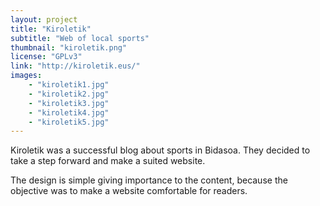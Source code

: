 ```yaml
---
layout: project
title: "Kiroletik"
subtitle: "Web of local sports"
thumbnail: "kiroletik.png"
license: "GPLv3"
link: "http://kiroletik.eus/"
images:
    - "kiroletik1.jpg"
    - "kiroletik2.jpg"
    - "kiroletik3.jpg"
    - "kiroletik4.jpg"
    - "kiroletik5.jpg"
---
```


Kiroletik was a successful blog about sports in Bidasoa. They decided to take a
step forward and make a suited website.

The design is simple giving importance to the content, because the objective was
to make a website comfortable for readers.
